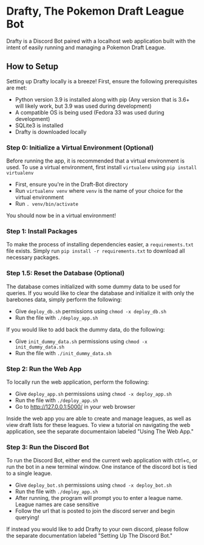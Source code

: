 # Drafty, The Pokemon Draft League Bot
Drafty is a Discord Bot paired with a localhost web application built with the intent of easily running and managing a Pokemon Draft League.

## How to Setup
Setting up Drafty locally is a breeze! First, ensure the following prerequisites are met:
* Python version 3.9 is installed along with pip (Any version that is 3.6+ will likely work, but 3.9 was used during development)
* A compatible OS is being used (Fedora 33 was used during development)
* SQLite3 is installed
* Drafty is downloaded locally

### Step 0: Initialize a Virtual Environment (Optional)
Before running the app, it is recommended that a virtual environment is used. To use a virtual environment, first install `virtualenv` using `pip install virtualenv`
* First, ensure you're in the Draft-Bot directory
* Run `virtualenv venv` where `venv` is the name of your choice for the virtual environment
* Run `. venv/bin/activate`

You should now be in a virtual environment!

### Step 1: Install Packages
To make the process of installing dependencies easier, a `requirements.txt` file exists. Simply run `pip install -r requirements.txt` to download all necessary packages.

### Step 1.5: Reset the Database (Optional)
The database comes initialized with some dummy data to be used for queries. If you would like to clear the database and initialize it with only the barebones data, simply perform the following:
* Give `deploy_db.sh` permissions using `chmod -x deploy_db.sh`
* Run the file with `./deploy_app.sh`

If you would like to add back the dummy data, do the following:
* Give `init_dummy_data.sh` permissions using `chmod -x init_dummy_data.sh`
* Run the file with `./init_dummy_data.sh`

### Step 2: Run the Web App
To locally run the web application, perform the following:
* Give `deploy_app.sh` permissions using `chmod -x deploy_app.sh`
* Run the file with `./deploy_app.sh`
* Go to http://127.0.0.1:5000/ in your web browser

Inside the web app you are able to create and manage leagues, as well as view draft lists for these leagues. To view a tutorial on navigating the web application, see the separate documentaion labeled  "Using The Web App."

### Step 3: Run the Discord Bot
To run the Discord Bot, either end the current web application with ctrl+c, or run the bot in a new terminal window. One instance of the discord bot is tied to a single league.
* Give `deploy_bot.sh` permissions using `chmod -x deploy_bot.sh`
* Run the file with `./deploy_app.sh` 
* After running, the program will prompt you to enter a league name. League names are case sensitive
* Follow the url that is posted to join the discord server and begin querying!

If instead you would like to add Drafty to your own discord, please follow the separate documentation labeled "Setting Up The Discord Bot."